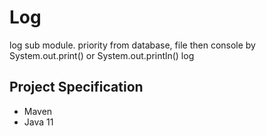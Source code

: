 # Log
log sub module. priority from database, file then console by System.out.print() or System.out.println() log

## Project Specification
* Maven
* Java 11